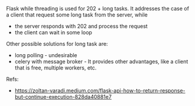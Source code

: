 Flask while threading is used for 202 + long tasks.
It addresses the case of a client that request some long task from the server, while  
- the server responds with 202 and process the request 
- the client can wait in some loop  

Other possible solutions for long task are:
- long polling - undesirable
- celery with message broker - It provides other advantages, like a client that is free, multiple workers, etc. 


Refs:
* https://zoltan-varadi.medium.com/flask-api-how-to-return-response-but-continue-execution-828da40881e7
